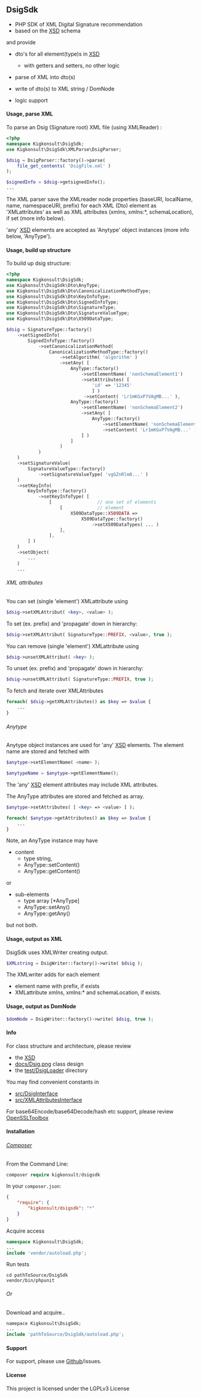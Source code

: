 ## DsigSdk

* PHP SDK of XML Digital Signature recommendation 
* based on the [XSD] schema 

and provide

* dto's for all element(type)s in [XSD]
  * with getters and setters, no other logic
  
* parse of XML into dto(s)
  
* write of dto(s) to XML string / DomNode
  
* logic support
  

#### Usage, parse XML
To parse an Dsig (Signature root) XML file (using XMLReader) :

```php
<?php
namespace Kigkonsult\DsigSdk;
use Kigkonsult\DsigSdk\XMLParse\DsigParser;

$dsig = DsigParser::factory()->parse( 
    file_get_contents( 'DsigFile.xml' )
);

$signedInfo = $dsig->getsignedInfo();
...
```
The XML parser save the XMLreader node properties (baseURI, localName, name, namespaceURI, prefix)
for each XML (Dto) element as 'XMLattributes' as well as XML attributes (xmlns, xmlns:*, schemaLocation), 
if set (more info below).

'any' [XSD] elements are accepted as 'Anytype' object instances (more info below, 'AnyType').

#### Usage, build up structure
 
To build up dsig structure:
```php
<?php
namespace Kigkonsult\DsigSdk;
use Kigkonsult\DsigSdk\Dto\AnyType;
use Kigkonsult\DsigSdk\Dto\CanonicalizationMethodType;
use Kigkonsult\DsigSdk\Dto\KeyInfoType;
use Kigkonsult\DsigSdk\Dto\SignedInfoType;
use Kigkonsult\DsigSdk\Dto\SignatureType;
use Kigkonsult\DsigSdk\Dto\SignatureValueType;
use Kigkonsult\DsigSdk\Dto\X509DataType;

$dsig = SignatureType::factory()
    ->setSignedInfo( 
        SignedInfoType::factory()
            ->setCanonicalizationMethod(
                CanonicalizationMethodType::factory()
                    ->setAlgorithm( 'algorithm' )
                    ->setAny( [
                        AnyType::factory()
                            ->setElementName( 'nonSchemaElement1')
                            ->setAttributes( [
                                'id' => '12345' 
                                ] )
                             ->setContent( 'Lr1mKGxP7VAgMB...' ),
                        AnyType::factory()
                            ->setElementName( 'nonSchemaElement2')
                            ->setAny( [
                                AnyType::factory()
                                    ->setElementName( 'nonSchemaElement3')
                                    ->setContent( 'Lr1mKGxP7VAgMB...' ),
                            ] )
                        ]
                    )
            )
    )
    ->setSignatureValue(
        SignatureValueType::factory()
            ->setSignatureValueType( 'vgGZnRlm8...' )
    )
    ->setKeyInfo(
        KeyInfoType::factory()
            ->setKeyInfoType( [
                [                 // one set of elements
                    [             // element
                        X509DataType::X509DATA => 
                            X509DataType::factory()
                                ->setX509DataTypes( ... )
                    ],
                ],
        ] )
    )
    ->setObject(
        ...
    )
    ...
```
###### XML attributes

You can set (single 'element') XMLattribute using
```php
$dsig->setXMLAttribut( <key>, <value> );
```
To set (ex. prefix) and 'propagate' down in hierarchy:
```php
$dsig->setXMLAttribut( SignatureType::PREFIX, <value>, true );
```
You can remove (single 'element') XMLattribute using
```php
$dsig->unsetXMLAttribut( <key> );
```
To unset (ex. prefix) and 'propagate' down in hierarchy:
```php
$dsig->unsetXMLAttribut( SignatureType::PREFIX, true );
```
To fetch and iterate over XMLAttributes 
```php
foreach( $dsig->getXMLAttributes() as $key => $value {
    ...
}
```


###### Anytype

Anytype object instances are used for 'any' [XSD] elements.
The element name are stored and fetched with
```php
$anytype->setElementName( <name> );
```
```php
$anytypeName = $anytype->getElementName();
```
The 'any' [XSD] element attributes may include XML attributes.

The AnyType attributes are stored and fetched as array.
```php
$anytype->setAttributes( [ <key> => <value> ] );
```
```php
foreach( $anytype->getAttributes() as $key => $value {
    ...
}
```
Note, an AnyType instance may have
* content 
  * type string, 
  * AnyType::setContent()
  * AnyType::getContent()

or
* sub-elements 
  * type array [*AnyType]
  * AnyType::setAny()
  * AnyType::getAny()

but not both.

#### Usage, output as XML
DsigSdk uses XMLWriter creating output.

```php
$XMLstring = DsigWriter::factory()->write( $dsig );
```
The XMLwriter adds for each element 
  * element name with prefix, if exists
  * XMLattribute xmlns, xmlns:* and schemaLocation, if exists.

#### Usage, output as DomNode
```php
$domNode = DsigWriter::factory()->write( $dsig, true );
```

#### Info

For class structure and architecture, please review 
* the [XSD]
* [docs/Dsig.png] class design
* the [test/DsigLoader] directory

You may find convenient constants in 
- [src/DsigInterface]
- [src/XMLAttributesInterface]

For base64Encode/base64Decode/hash etc support, please review [OpenSSLToolbox]

#### Installation

###### [Composer]
From the Command Line:

``` php
composer require kigkonsult/dsigsdk
```

In your `composer.json`:

``` json
{
    "require": {
        "kigkonsult/dsigsdk": "*"
    }
}
```

Acquire access
``` php
namespace Kigkonsult\DsigSdk;
...
include 'vendor/autoload.php';
```

Run tests
```
cd pathToSource/DsigSdk
vendor/bin/phpunit
```

###### Or
Download and acquire..

``` php
namepace Kigkonsult\DsigSdk;
...
include 'pathToSource/DsigSdk/autoload.php';
```


#### Support

For support, please use [Github]/issues.


#### License

This project is licensed under the LGPLv3 License

[Composer]:https://getcomposer.org/
[docs/Dsig.png]:docs/Dsig.png
[Github]:https://github.com/iCalcreator/dsigsdk/issues
[http://www.w3.org/2000/09/xmldsig#]:http://www.w3.org/2000/09/xmldsig#
[OpenSSLToolbox]:https://github.com/iCalcreator/OpenSSLToolbox
[src/DsigInterface]:src/DsigInterface.php
[src/XMLAttributesInterface]:src/XMLAttributesInterface.php
[test/DsigLoader]:test/DsigLoader
[XSD]:https://www.w3.org/TR/2002/REC-xmldsig-core-20020212/xmldsig-core-schema.xsd
